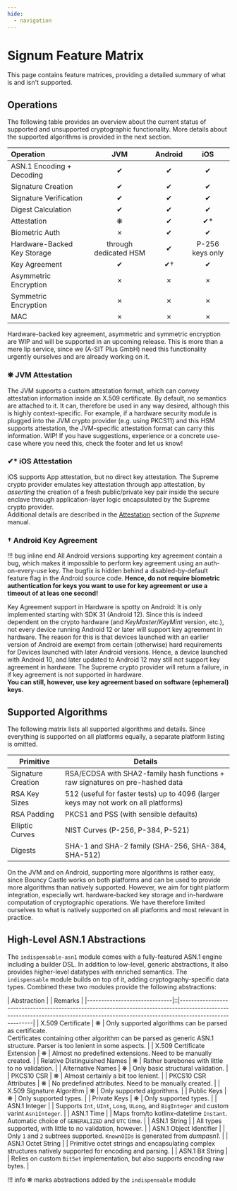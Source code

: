 ```yaml
---
hide:
  - navigation
---
```


# Signum Feature Matrix

This page contains feature matrices, providing a detailed summary of what is and isn't supported.

## Operations

The following table provides an overview about the current status of supported and unsupported cryptographic functionality.
More details about the supported algorithms is provided in the next section.

| Operation                   |          JVM          | Android |       iOS       |
|:----------------------------|:---------------------:|:-------:|:---------------:|
| ASN.1 Encoding + Decoding   |           ✔           |    ✔    |        ✔        |
| Signature Creation          |           ✔           |    ✔    |        ✔        |
| Signature Verification      |           ✔           |    ✔    |        ✔        |
| Digest Calculation          |           ✔           |    ✔    |        ✔        |
| Attestation                 |           ❋           |    ✔    |       ✔*        |
| Biometric Auth              |           ✗           |    ✔    |        ✔        |
| Hardware-Backed Key Storage | through dedicated HSM |    ✔    | P-256 keys only |
| Key Agreement               |           ✔           |   ✔†    |        ✔        |
| Asymmetric Encryption       |           ✗           |    ✗    |        ✗        |
| Symmetric Encryption        |           ✗           |    ✗    |        ✗        |
| MAC                         |           ✗           |    ✗    |        ✗        |

Hardware-backed key agreement, asymmetric and symmetric encryption are WIP and will be supported in an upcoming release.
This is more than a mere lip service, since we (A-SIT Plus GmbH) need this functionality urgently ourselves and are already working on it.

### ❋ JVM Attestation
The JVM supports a custom attestation format, which can convey attestation
information inside an X.509 certificate.
By default, no semantics are attached to it. It can, therefore be used in any way desired, although this is
highly context-specific.
For example, if a hardware security module is plugged into the JVM crypto provider (e.g. using PKCS11) and this HSM
supports attestation, the JVM-specific attestation format can carry this information. WIP!
If you have suggestions, experience or a concrete use-case where you need this, check the footer and let us know!

### ✔* iOS Attestation
iOS supports App attestation, but no direct key attestation. The Supreme crypto provider emulates key attestation
through app attestation, by _asserting_ the creation of a fresh public/private key pair inside the secure enclave
through application-layer logic encapsulated by the Supreme crypto provider.  
Additional details are described in the [Attestation](supreme.md#attestation) section of the _Supreme_ manual.

### † Android Key Agreement
!!! bug inline end
    All Android versions supporting key agreement contain a bug, which makes it impossible
    to perform key agreement using an auth-on-every-use key. The bugfix is hidden behind a disabled-by-default
    feature flag in the Android source code.
    **Hence, do not require biometric authentication for keys you want to use for key agreement or
    use a timeout of at leas one second!**

Key Agreement support in Hardware is spotty on Android: It is only implemented starting with SDK&nbsp;31 (Android&nbsp;12).
Since this is indeed dependent on the crypto hardware (and _KeyMaster_/_KeyMint_ version, etc.), not every device running Android&nbsp;12 or later
will support key agreement in hardware. The reason for this is that devices launched with an earlier version of Android are exempt
from certain (otherwise) hard requirements for Devices launched with later Android versions.
Hence, a device launched with Android&nbsp;10, and later updated to Android&nbsp;12 may still not support key agreement in
hardware.
The Supreme crypto provider will return a failure, in if key agreement is not supported in hardware.
<br>
**You can still, however, use key agreement based on software (ephemeral) keys.**

## Supported Algorithms

The following matrix lists all supported algorithms and details.
Since everything is supported on all platforms equally,
a separate platform listing is omitted.

| Primitive          | Details                                                                              |
|--------------------|--------------------------------------------------------------------------------------|
| Signature Creation | RSA/ECDSA with SHA2-family hash functions + raw signatures on pre-hashed data        |
| RSA Key Sizes      | 512 (useful for faster tests) up to 4096 (larger keys may not work on all platforms) |
| RSA Padding        | PKCS1 and PSS (with sensible defaults)                                               |
| Elliptic Curves    | NIST Curves (P-256, P-384, P-521)                                                    |
| Digests            | SHA-1 and SHA-2 family (SHA-256, SHA-384, SHA-512)                                   |

On the JVM and on Android, supporting more algorithms is rather easy, since Bouncy Castle works on both platforms
and can be used to provide more algorithms than natively supported. However, we aim for tight platform integration,
especially wrt. hardware-backed key storage and in-hardware computation of cryptographic operations.
We have therefore limited ourselves to what is natively supported on all platforms and most relevant in practice.

## High-Level ASN.1 Abstractions

The `indispensable-asn1` module comes with a fully-featured ASN.1 engine including a builder DSL.
In addition to low-level, generic abstractions, it also provides higher-level datatypes with enriched
semantics. The `indispensable` module builds on top of it, adding cryptography-specific data types.
Combined these two modules provide the following abstractions:

| Abstraction                  |   | Remarks                                                                                                                                                                              |
|------------------------------|::|--------------------------------------------------------------------------------------------------------------------------------------------------------------------------------------|
| X.509 Certificate            | ❋ | Only supported algorithms can be parsed as certificate.<br> Certificates containing other algorithm can be parsed as generic ASN.1 structure. Parser is too lenient in some aspects. |
| X.509 Certificate Extension  | ❋ | Almost no predefined extensions. Need to be manually created.                                                                                                                        |
| Relative Distinguished Names | ❋ | Rather barebones with little to no validation.                                                                                                                                       |
| Alternative Names            | ❋ | Only basic structural validation.                                                                                                                                                    |
| PKCS10 CSR                   | ❋ | Almost certainly a bit too lenient.                                                                                                                                                  |
| PKCS10 CSR Attributes        | ❋ | No predefined attributes. Need to be manually created.                                                                                                                               |
| X.509 Signature Algorithm    | ❋ | Only supported algorithms.                                                                                                                                                           |
| Public Keys                  | ❋ | Only supported types.                                                                                                                                                                |
| Private Keys                 | ❋ | Only supported types.                                                                                                                                                                |
| ASN.1 Integer                |   | Supports `Int`, `UInt`, `Long`, `ULong`, and `BigInteger` and custom varint `Asn1Integer`.                                                                                                                            |
| ASN.1 Time                   |   | Maps from/to kotlinx-datetime `Instant`. Automatic choice of `GENERALIZED` and  `UTC` time.                                                                                           |
| ASN.1 String                 |   | All types supported, with little to no validation, however.                                                                                                                          |
| ASN.1 Object Identifier      |   | Only `1` and `2` subtrees supported. `KnownOIDs` is generated from _dumpasn1_.                                                                                                       |
| ASN.1 Octet String           |   | Primitive octet strings and encapsulating complex structures natively supported for encoding and parsing.                                                                            |
| ASN.1 Bit String             |   | Relies on custom `BitSet` implementation, but also supports encoding raw bytes.                                                                                                      |

!!! info
    ❋ marks abstractions added by the `indispensable` module